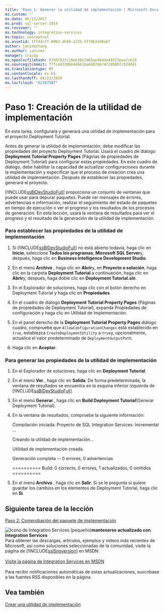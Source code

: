 ```yaml
---
title: 'Paso 1: Generar la utilidad de implementación | Microsoft Docs'
ms.custom: ''
ms.date: 06/13/2017
ms.prod: sql-server-2014
ms.reviewer: ''
ms.technology: integration-services
ms.topic: conceptual
ms.assetid: 1ff4dcff-89b3-4b99-a725-5f7963e98abf
author: janinezhang
ms.author: janinez
manager: craigg
ms.openlocfilehash: b788f82fc28ee39e7d65ae484da49313eea7c610
ms.sourcegitcommit: f7fced330b64d6616aeb8766747295807c92dd41
ms.translationtype: MT
ms.contentlocale: es-ES
ms.lasthandoff: 04/23/2019
ms.locfileid: "62767587"
---
```

# <a name="step-1-building-the-deployment-utility"></a>Paso 1: Creación de la utilidad de implementación
  En esta tarea, configurará y generará una utilidad de implementación para el proyecto Deployment Tutorial.  
  
 Antes de generar la utilidad de implementación, debe modificar las propiedades del proyecto Deployment Tutorial. Usará el cuadro de diálogo **Deployment Tutorial Property Pages** (Páginas de propiedades de Deployment Tutorial) para configurar estas propiedades. En este cuadro de diálogo, debe habilitar la capacidad de actualizar configuraciones durante la implementación y especificar que el proceso de creación crea una utilidad de implementación. Después de establecer las propiedades, generará el proyecto.  
  
 [!INCLUDE[ssBIDevStudioFull](../includes/ssbidevstudiofull-md.md)] proporciona un conjunto de ventanas que puede usar para depurar paquetes. Puede ver mensajes de errores, advertencias e información, realizar el seguimiento del estado de paquetes en tiempo de ejecución o ver el progreso y los resultados de los procesos de generación. En esta lección, usará la ventana de resultados para ver el progreso y el resultado de la generación de la utilidad de implementación.  
  
### <a name="to-set-the-deployment-utility-properties"></a>Para establecer las propiedades de la utilidad de implementación  
  
1.  Si [!INCLUDE[ssBIDevStudioFull](../includes/ssbidevstudiofull-md.md)] no está abierto todavía, haga clic en **Inicio**, seleccione **Todos los programas**, **Microsoft SQL Server**y, después, haga clic en **Business Intelligence Development Studio**.  
  
2.  En el menú **Archivo** , haga clic en **Abrir**y, en **Proyecto o solución**, haga clic en la carpeta **Deployment Tutorial** a continuación, haga clic en **Abrir**y, después, haga doble clic en **Deployment Tutorial.sln**.  
  
3.  En el Explorador de soluciones, haga clic con el botón derecho en Deployment Tutorial y haga clic en **Propiedades**.  
  
4.  En el cuadro de diálogo **Deployment Tutorial Property Pages** (Páginas de propiedades de Deployment Tutorial), expanda Propiedades de configuración y haga clic en Utilidad de implementación.  
  
5.  En el panel derecho de la **Deployment Tutorial Property Pages** diálogo cuadro, compruebe que `AllowConfigurationChanges` está establecido en `true`, establezca `CreateDeploymentUtility` a `true`y, opcionalmente, actualice el valor predeterminado de `DeploymentOutputPath`.  
  
6.  Haga clic en **Aceptar**.  
  
### <a name="to-build-the-deployment-utility"></a>Para generar las propiedades de la utilidad de implementación  
  
1.  En el Explorador de soluciones, haga clic en **Deployment Tutorial**.  
  
2.  En el menú **Ver** , haga clic en **Salida**. De forma predeterminada, la ventana de resultados se encuentra en la esquina inferior izquierda de [!INCLUDE[ssBIDevStudioFull](../includes/ssbidevstudiofull-md.md)].  
  
3.  En el menú **Generar** , haga clic en **Build Deployment Tutorial**(Generar Deployment Tutorial).  
  
4.  En la ventana de resultados, compruebe la siguiente información:  
  
     Compilación iniciada: Proyecto de SQL Integration Services: Incremental ...  
  
     Creando la utilidad de implementación...  
  
     Utilidad de implementación creada.  
  
     Generación completa -- 0 errores, 0 advertencias  
  
     ========== Build: 0 correcto, 0 errores, 1 actualizados, 0 omitidos ==========  
  
5.  En el menú **Archivo** , haga clic en **Salir**. Si se le pregunta si quiere guardar los cambios en los elementos de Deployment Tutorial, haga clic en **Sí**.  
  
## <a name="next-task-in-lesson"></a>Siguiente tarea de la lección  
 [Paso 2: Comprobación del paquete de implementación](../integration-services/lesson-2-2-verifying-the-deployment-bundle.md)  
  
![Icono de Integration Services (pequeño)](media/dts-16.gif "icono de Integration Services (pequeño)")**mantenerse actualizado con Integration Services**<br /> Para obtener las descargas, artículos, ejemplos y vídeos más recientes de Microsoft, así como soluciones seleccionadas de la comunidad, visite la página de [!INCLUDE[ssISnoversion](../includes/ssisnoversion-md.md)] en MSDN:<br /><br /> [Visite la página de Integration Services en MSDN](https://go.microsoft.com/fwlink/?LinkId=136655)<br /><br /> Para recibir notificaciones automáticas de estas actualizaciones, suscríbase a las fuentes RSS disponibles en la página.  
  
## <a name="see-also"></a>Vea también  
 [Crear una utilidad de implementación](../../2014/integration-services/create-a-deployment-utility.md)  
  
  

